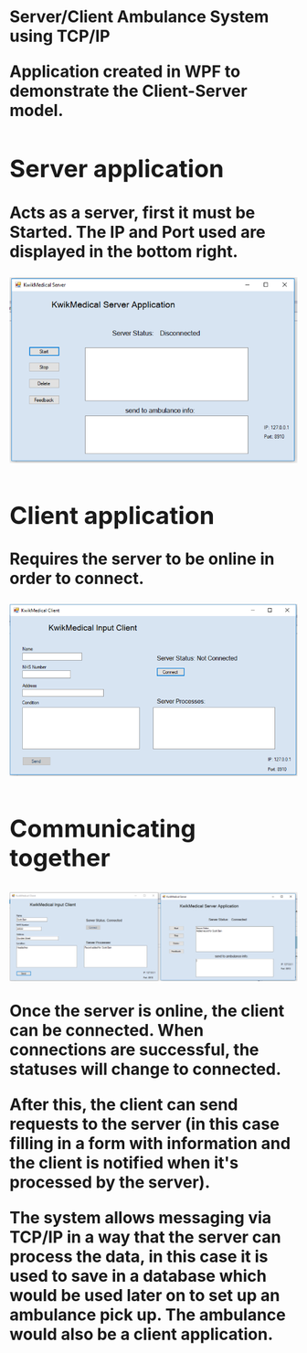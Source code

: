 <h1>Server/Client Ambulance System using TCP/IP<h/1>

Application created in WPF to demonstrate the Client-Server model.

<h2>Server application</h2>

Acts as a server, first it must be Started. The IP and Port used are displayed in the bottom right.

<img src="images/serverOff.PNG">

<h2>Client application</h2>

Requires the server to be online in order to connect.

<img src="images/clientOff.PNG"> 

<h2>Communicating together</h2>

<img src="images/communication.PNG"> 


Once the server is online, the client can be connected. When connections are successful, the statuses will change to connected.

After this, the client can send requests to the server (in this case filling in a form with information and the client is notified when it's processed by the server). 

The system allows messaging via TCP/IP in a way that the server can process the data, in this case it is used to save in a database which would be used later on to set up an ambulance pick up. The ambulance would also be a client application.



